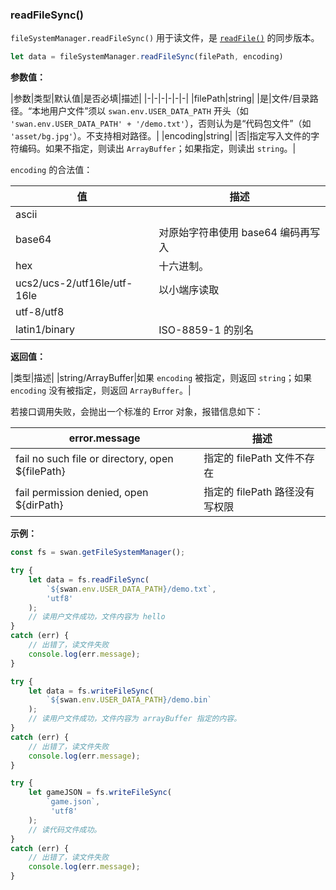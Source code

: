 ### readFileSync()

`fileSystemManager.readFileSync()` 用于读文件，是 [`readFile()`](#readFile) 的同步版本。

```js
let data = fileSystemManager.readFileSync(filePath, encoding)
```

**参数值：**

|参数|类型|默认值|是否必填|描述|
|-|-|-|-|-|-|
|filePath|string| |是|文件/目录路径。“本地用户文件”须以 `swan.env.USER_DATA_PATH` 开头（如 `'swan.env.USER_DATA_PATH' + '/demo.txt'`），否则认为是“代码包文件”（如 `'asset/bg.jpg'`）。不支持相对路径。|
|encoding|string| |否|指定写入文件的字符编码。如果不指定，则读出 `ArrayBuffer`；如果指定，则读出 `string`。|

`encoding` 的合法值：

|值|描述|
|-|-|
|ascii| |
|base64|对原始字符串使用 base64 编码再写入|
|hex|十六进制。|
|ucs2/ucs-2/utf16le/utf-16le|以小端序读取|
|utf-8/utf8| |
|latin1/binary|ISO-8859-1 的别名|

**返回值：**

|类型|描述|
|string/ArrayBuffer|如果 `encoding` 被指定，则返回 `string`；如果 `encoding` 没有被指定，则返回 `ArrayBuffer`。|


若接口调用失败，会抛出一个标准的 Error 对象，报错信息如下：

|error.message|描述|
|-|-|
|fail no such file or directory, open ${filePath}|指定的 filePath 文件不存在|
|fail permission denied, open ${dirPath}|指定的 filePath 路径没有写权限|

**示例：**

```js
const fs = swan.getFileSystemManager();

try {
    let data = fs.readFileSync(
        `${swan.env.USER_DATA_PATH}/demo.txt`,
        'utf8'
    );
    // 读用户文件成功，文件内容为 hello
}
catch (err) {
    // 出错了，读文件失败
    console.log(err.message);
}

try {
    let data = fs.writeFileSync(
        `${swan.env.USER_DATA_PATH}/demo.bin`
    );
    // 读用户文件成功，文件内容为 arrayBuffer 指定的内容。
}
catch (err) {
    // 出错了，读文件失败
    console.log(err.message);
}

try {
    let gameJSON = fs.writeFileSync(
        `game.json`,
         'utf8'
    );
    // 读代码文件成功。
}
catch (err) {
    // 出错了，读文件失败
    console.log(err.message);
}
```
